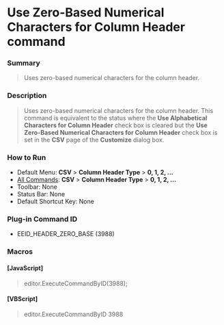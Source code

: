 # Use Zero-Based Numerical Characters for Column Header command

### Summary

> Uses zero-based numerical characters for the column header.

### Description

> Uses zero-based numerical characters for the column header. This command is equivalent to the status where the **Use Alphabetical Characters for Column Header** check box is cleared but the **Use Zero-Based Numerical Characters for Column Header** check box is set in the **CSV** page of the **Customize** dialog box.

### How to Run

- Default Menu: **CSV** \> **Column Header Type** \> **0, 1, 2, ...**
- [All Commands](../tools/all_commands): **CSV** \> **Column Header Type** \> **0, 1, 2, ...**
- Toolbar: None
- Status Bar: None
- Default Shortcut Key: None

### Plug-in Command ID

- EEID\_HEADER\_ZERO\_BASE (3988)

### Macros

#### \[JavaScript\]

> editor.ExecuteCommandByID(3988);

#### \[VBScript\]

> editor.ExecuteCommandByID 3988
